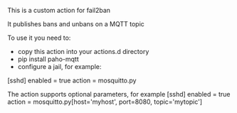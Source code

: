 This is a custom action for fail2ban

It publishes bans and unbans on a MQTT topic

To use it you need to:
 - copy this action into your actions.d directory
 - pip install paho-mqtt
 - configure a jail, for example:

[sshd]
enabled = true
action = mosquitto.py


The action supports optional parameters, for example
[sshd]
enabled = true
action = mosquitto.py[host='myhost', port=8080, topic='mytopic']


